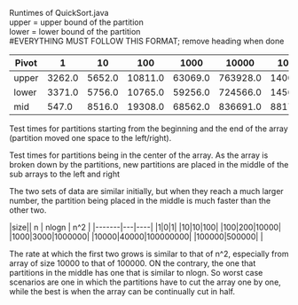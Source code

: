 Runtimes of QuickSort.java
<br>
upper = upper bound of the partition
<br>
lower = lower bound of the partition
<br>
#EVERYTHING MUST FOLLOW THIS FORMAT; remove heading when done


| Pivot | 1 | 10 | 100 | 1000 | 10000 | 100000 |
|-------|---|----|-----|------|-------|--------|
| upper | 3262.0 | 5652.0 | 10811.0 | 63069.0 | 763928.0 |14000340 |
| lower | 3371.0 | 5756.0 | 10765.0 | 59256.0 | 724566.0 |14565032 | 
| mid   | 547.0 | 8516.0 | 19308.0 | 68562.0 | 836691.0 |8817493.0 | 


Test times for partitions starting from the beginning and the end of the array (partition moved one space to the left/right).

Test times for partitions being in the center of the array. As the array is broken down by the partitions, new partitions are placed in the middle of the sub arrays to the left and right

The two sets of data are similar initially, but when they reach a much larger number, the partition being placed in the middle is much faster than the other two. 

|size|| n | nlogn | n^2 |
|-------|---|----|
|1|0|1|
|10|10|100|
|100|200|10000|
|1000|3000|1000000|
|10000|40000|100000000|
|100000|500000| |


The rate at which the first two grows is similar to that of n^2, especially from array of size 10000 to that of 100000. ON the contrary, the one that partitions in the middle has one that is similar to nlogn. So worst case scenarios are one in which the partitions have to cut the array one by one, while the best is when the array can be continually cut in half.
